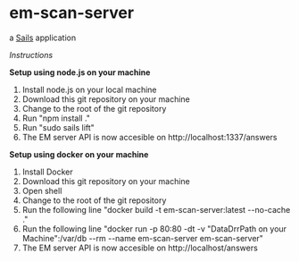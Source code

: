 # em-scan-server

a [Sails](http://sailsjs.org) application

*Instructions*

**Setup using node.js on your machine**

1. Install node.js on your local machine
2. Download this git repository on your machine
3. Change to the root of the git repository
4. Run "npm install ."
5. Run "sudo sails lift"
6. The EM server API is now accesible on http://localhost:1337/answers

**Setup using docker on your machine**

1. Install Docker
2. Download this git repository on your machine
3. Open shell 
3. Change to the root of the git repository
4. Run the following line "docker build -t em-scan-server:latest --no-cache ."
5. Run the following line "docker run -p 80:80 -dt -v "DataDrrPath on your Machine":/var/db --rm --name em-scan-server em-scan-server"
6. The EM server API is now accesible on http://localhost/answers



